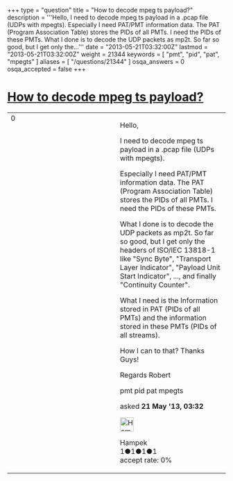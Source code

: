 +++
type = "question"
title = "How to decode mpeg ts payload?"
description = '''Hello, I need to decode mpeg ts payload in a .pcap file (UDPs with mpegts). Especially I need PAT/PMT information data. The PAT (Program Association Table) stores the PIDs of all PMTs. I need the PIDs of these PMTs. What I done is to decode the UDP packets as mp2t. So far so good, but I get only the...'''
date = "2013-05-21T03:32:00Z"
lastmod = "2013-05-21T03:32:00Z"
weight = 21344
keywords = [ "pmt", "pid", "pat", "mpegts" ]
aliases = [ "/questions/21344" ]
osqa_answers = 0
osqa_accepted = false
+++

<div class="headNormal">

# [How to decode mpeg ts payload?](/questions/21344/how-to-decode-mpeg-ts-payload)

</div>

<div id="main-body">

<div id="askform">

<table id="question-table" style="width:100%;"><colgroup><col style="width: 50%" /><col style="width: 50%" /></colgroup><tbody><tr class="odd"><td style="width: 30px; vertical-align: top"><div class="vote-buttons"><span id="post-21344-upvote" class="ajax-command post-vote up" rel="nofollow" title="I like this post (click again to cancel)"> </span><div id="post-21344-score" class="post-score" title="current number of votes">0</div><span id="post-21344-downvote" class="ajax-command post-vote down" rel="nofollow" title="I dont like this post (click again to cancel)"> </span> <span id="favorite-mark" class="ajax-command favorite-mark" rel="nofollow" title="mark/unmark this question as favorite (click again to cancel)"> </span><div id="favorite-count" class="favorite-count"></div></div></td><td><div id="item-right"><div class="question-body"><p>Hello,</p><p>I need to decode mpeg ts payload in a .pcap file (UDPs with mpegts).</p><p>Especially I need PAT/PMT information data. The PAT (Program Association Table) stores the PIDs of all PMTs. I need the PIDs of these PMTs.</p><p>What I done is to decode the UDP packets as mp2t. So far so good, but I get only the headers of ISO/IEC 13818-1 like "Sync Byte", "Transport Layer Indicator", "Payload Unit Start Indicator", ..., and finally "Continuity Counter".</p><p>What I need is the Information stored in PAT (PIDs of all PMTs) and the information stored in these PMTs (PIDs of all streams).</p><p>How I can to that? Thanks Guys!</p><p>Regards Robert</p></div><div id="question-tags" class="tags-container tags"><span class="post-tag tag-link-pmt" rel="tag" title="see questions tagged &#39;pmt&#39;">pmt</span> <span class="post-tag tag-link-pid" rel="tag" title="see questions tagged &#39;pid&#39;">pid</span> <span class="post-tag tag-link-pat" rel="tag" title="see questions tagged &#39;pat&#39;">pat</span> <span class="post-tag tag-link-mpegts" rel="tag" title="see questions tagged &#39;mpegts&#39;">mpegts</span></div><div id="question-controls" class="post-controls"></div><div class="post-update-info-container"><div class="post-update-info post-update-info-user"><p>asked <strong>21 May '13, 03:32</strong></p><img src="https://secure.gravatar.com/avatar/d341850a5fd2d1e4ea160e6d71d30c1f?s=32&amp;d=identicon&amp;r=g" class="gravatar" width="32" height="32" alt="Hampek&#39;s gravatar image" /><p><span>Hampek</span><br />
<span class="score" title="1 reputation points">1</span><span title="1 badges"><span class="badge1">●</span><span class="badgecount">1</span></span><span title="1 badges"><span class="silver">●</span><span class="badgecount">1</span></span><span title="1 badges"><span class="bronze">●</span><span class="badgecount">1</span></span><br />
<span class="accept_rate" title="Rate of the user&#39;s accepted answers">accept rate:</span> <span title="Hampek has no accepted answers">0%</span></p></div></div><div id="comments-container-21344" class="comments-container"></div><div id="comment-tools-21344" class="comment-tools"></div><div class="clear"></div><div id="comment-21344-form-container" class="comment-form-container"></div><div class="clear"></div></div></td></tr></tbody></table>

</div>

</div>

